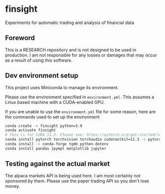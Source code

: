 # finsight

Experiments for automatic trading and analysis of financial data

## Foreword
This is a RESEARCH repository and is not designed to be used in production.
I am not responsible for any losses or damages that may occur as a result of using this software.


## Dev environment setup
This project uses Miniconda to manage its environment.

Please use the environment specified in `environment.yml`. This assumes
a Linux based machine with a CUDA-enabled GPU.

If you are unable to use the `environment.yml` file for some reason,
here are the commands used to set up the environment

```bash
conda create -n finsight python=3.9
conda activate finsight
# This is for CUDA 11.3. Please see: https://pytorch.org/get-started/locally/
conda install pytorch torchvision torchaudio cudatoolkit=11.3 -c pytorch
conda install -c conda-forge tqdm python-dotenv
conda install pandas ipympl matplotlib jupyter

```


## Testing against the actual market
The alpaca markets API is being used here. I am most certainly not sponsored by them.
Please use the paper trading API so you don't lose money.